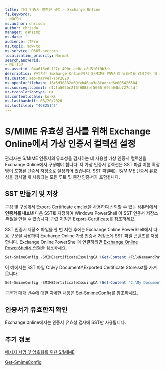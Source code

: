 ```yaml
---
title: 가상 인증서 컬렉션 설정 - Exchange Online
f1.keywords:
- NOCSH
ms.author: chrisda
author: chrisda
manager: dansimp
ms.date: ''
audience: ITPro
ms.topic: how-to
ms.service: O365-seccomp
localization_priority: Normal
search.appverid:
- MET150
ms.assetid: 04a616e6-197c-490c-ae8c-c8d5f0f0b3dd
description: 관리자는 Exchange Online에서 S/MIME 인증서의 유효성을 검사하는 데 사용할 가상 인증서 컬렉션을 만드는 방법을 학습할 수 있습니다.
ms.custom: seo-marvel-apr2020
ms.openlocfilehash: 16c6d38882a69feb46aa3e8fadccd6e005426304
ms.sourcegitcommit: e12fa502bc216f6083ef5666f693a04bb727d4df
ms.translationtype: MT
ms.contentlocale: ko-KR
ms.lasthandoff: 08/20/2020
ms.locfileid: "46825140"
---
```

# <a name="set-up-virtual-certificate-collection-in-exchange-online-to-validate-smime"></a>S/MIME 유효성 검사를 위해 Exchange Online에서 가상 인증서 컬렉션 설정

관리자는 S/MIME 인증서의 유효성을 검사하는 데 사용할 가상 인증서 컬렉션을 Exchange Online에서 구성해야 합니다. 이 가상 인증서 컬렉션은 SST 파일 이름 확장명이 포함된 인증서 저장소로 설정되어 있습니다. SST 파일에는 S/MIME 인증서 유효성을 검사할 때 사용되는 모든 루트 및 중간 인증서가 포함됩니다.

## <a name="create-and-save-an-sst"></a>SST 만들기 및 저장

구성 및 구성에서 Export-Certificate cmdlet을 사용하여 신뢰할 수 있는 컴퓨터에서 **인증서를 내보낸** 다음 SST로 지정하여 Windows PowerShell 이 SST 인증서 저장소 _파일을_ 만들 수 있습니다. 관련 지침은 [Export-Certificate를 참조하세요.](https://docs.microsoft.com/powershell/module/pkiclient/export-certificate)

SST 인증서 저장소 파일을 한 번 지한 후에는 Exchange Online PowerShell에서 다음 구문을 사용하여 Exchange Online 가상 인증서 저장소에 SST 파일 콘텐츠를 저장합니다. Exchange Online PowerShell에 연결하려면 [Exchange Online PowerShell에 연결](https://docs.microsoft.com/powershell/exchange/connect-to-exchange-online-powershell)을 참조하세요.

```PowerShell
Set-SmimeConfig -SMIMECertificateIssuingCA (Get-Content <FileNameAndPath>.sst -Encoding Byte)
```

이 예에서는 SST 파일 C:\My Documents\Exported Certificate Store.sst를 가져옵니다.

```PowerShell
Set-SmimeConfig -SMIMECertificateIssuingCA (Get-Content "C:\My Documents\Exported Certificate Store.sst" -Encoding Byte)
```

구문과 매개 변수에 대한 자세한 내용은 [Set-SmimeConfig를 참조하세요.](https://docs.microsoft.com/powershell/module/exchange/set-smimeconfig)

## <a name="ensuring-a-certificate-is-valid"></a>인증서가 유효한지 확인

Exchange Online에서는 인증서 유효성 검사에 SST만 사용됩니다.

## <a name="more-information"></a>추가 정보

[메시지 서명 및 암호화를 위한 S/MIME](s-mime-for-message-signing-and-encryption.md)

[Get-SmimeConfig](https://docs.microsoft.com/powershell/module/exchange/get-smimeconfig)
